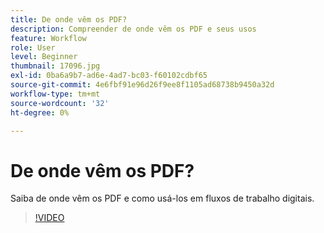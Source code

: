 ```yaml
---
title: De onde vêm os PDF?
description: Compreender de onde vêm os PDF e seus usos
feature: Workflow
role: User
level: Beginner
thumbnail: 17096.jpg
exl-id: 0ba6a9b7-ad6e-4ad7-bc03-f60102cdbf65
source-git-commit: 4e6fbf91e96d26f9ee8f1105ad68738b9450a32d
workflow-type: tm+mt
source-wordcount: '32'
ht-degree: 0%

---
```


# De onde vêm os PDF?

Saiba de onde vêm os PDF e como usá-los em fluxos de trabalho digitais.

>[!VIDEO](https://video.tv.adobe.com/v/17096?quality=12&learn=on&hidetitle=true)
